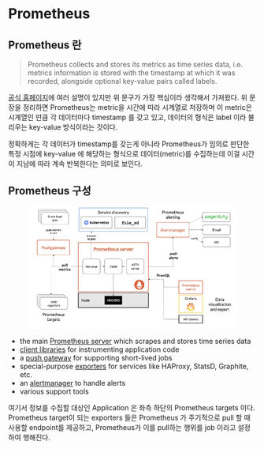 # Prometheus

## Prometheus 란

> Prometheus collects and stores its metrics as time series data, i.e. metrics information is stored with the timestamp at which it was recorded, alongside optional key-value pairs called labels.

[공식 홈페이지](https://prometheus.io/docs/introduction/overview/)에 여러 설명이 있지만 위 문구가 가장 핵심이라 생각해서 가져왔다. 위 문장을 정리하면 Prometheus는 metric을 시간에 따라 시계열로 저장하며 이 metric은 시계열인 만큼 각 데이터마다 timestamp 를 갖고 있고, 데이터의 형식은 label 이라 불리우는 key-value 방식이라는 것이다.

정확하게는 각 데이터가 timestamp를 갖는게 아니라 Prometheus가 임의로 판단한 특정 시점에 key-value 에 해당하는 형식으로 데이터(metric)를 수집하는데 이걸 시간이 지남에 따라 계속 반복한다는 의미로 보인다.



## Prometheus 구성

<figure><img src="../../.gitbook/assets/image (4).png" alt=""><figcaption></figcaption></figure>

* the main [Prometheus server](https://github.com/prometheus/prometheus) which scrapes and stores time series data
* [client libraries](https://prometheus.io/docs/instrumenting/clientlibs/) for instrumenting application code
* a [push gateway](https://github.com/prometheus/pushgateway) for supporting short-lived jobs
* special-purpose [exporters](https://prometheus.io/docs/instrumenting/exporters/) for services like HAProxy, StatsD, Graphite, etc.
* an [alertmanager](https://github.com/prometheus/alertmanager) to handle alerts
* various support tools

여기서 정보를 수집할 대상인 Application 은 좌측 하단의 Prometheus targets 이다. Prometheus target이 되는 exporters 들은 Prometheus 가 주기적으로 pull 할 때 사용할 endpoint를 제공하고, Prometheus가 이를 pull하는 행위를 job 이라고 설정하여 행해진다.
